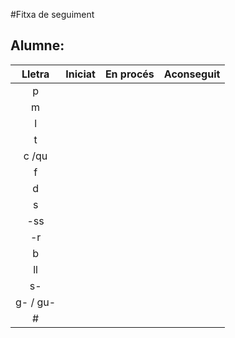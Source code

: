 #Fitxa de seguiment


Alumne:
---

| Lletra | Iniciat | En procés | Aconseguit |
|:--:| :--: |:--: |:--:|
| p 
| m 
| l
| t
| c /qu
| f
| d
| s
| -ss
| -r
| b
| ll
| s-
| g- / gu-
| #

